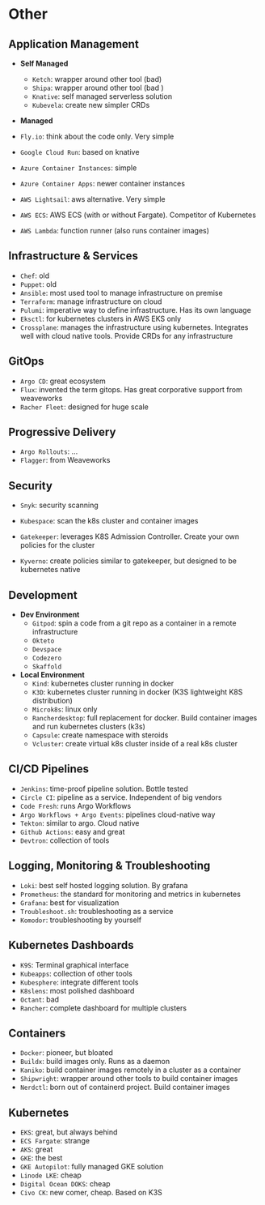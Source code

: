 # Other

## Application Management

- **Self Managed**

  - `Ketch`: wrapper around other tool (bad)
  - `Shipa`: wrapper around other tool (bad )
  - `Knative`: self managed serverless solution
  - `Kubevela`: create new simpler CRDs

- **Managed**

- `Fly.io`: think about the code only. Very simple
- `Google Cloud Run`: based on knative
- `Azure Container Instances`: simple
- `Azure Container Apps`: newer container instances
- `AWS Lightsail`: aws alternative. Very simple
- `AWS ECS`: AWS ECS (with or without Fargate). Competitor of Kubernetes
- `AWS Lambda`: function runner (also runs container images)

## Infrastructure & Services

- `Chef`: old
- `Puppet`: old
- `Ansible`: most used tool to manage infrastructure on premise
- `Terraform`: manage infrastructure on cloud
- `Pulumi`: imperative way to define infrastructure. Has its own language
- `Eksctl`: for kubernetes clusters in AWS EKS only
- `Crossplane`: manages the infrastructure using kubernetes. Integrates well with cloud native tools. Provide CRDs for any infrastructure

## GitOps

- `Argo CD`: great ecosystem
- `Flux`: invented the term gitops. Has great corporative support from weaveworks
- `Racher Fleet`: designed for huge scale

## Progressive Delivery

- `Argo Rollouts`: ...
- `Flagger`: from Weaveworks

## Security

- `Snyk`: security scanning
- `Kubespace`: scan the k8s cluster and container images

- `Gatekeeper`: leverages K8S Admission Controller. Create your own policies for the cluster
- `Kyverno`: create policies similar to gatekeeper, but designed to be kubernetes native

## Development

- **Dev Environment**
  - `Gitpod`: spin a code from a git repo as a container in a remote infrastructure
  - `Okteto`
  - `Devspace`
  - `Codezero`
  - `Skaffold`
- **Local Environment**
  - `Kind`: kubernetes cluster running in docker
  - `K3D`: kubernetes cluster running in docker (K3S lightweight K8S distribution)
  - `Microk8s`: linux only
  - `Rancherdesktop`: full replacement for docker. Build container images and run kubernetes clusters (k3s)
  - `Capsule`: create namespace with steroids
  - `Vcluster`: create virtual k8s cluster inside of a real k8s cluster

## CI/CD Pipelines

- `Jenkins`: time-proof pipeline solution. Bottle tested
- `Circle CI`: pipeline as a service. Independent of big vendors
- `Code Fresh`: runs Argo Workflows
- `Argo Workflows + Argo Events`: pipelines cloud-native way
- `Tekton`: similar to argo. Cloud native
- `Github Actions`: easy and great
- `Devtron`: collection of tools

## Logging, Monitoring & Troubleshooting

- `Loki`: best self hosted logging solution. By grafana
- `Prometheus`: the standard for monitoring and metrics in kubernetes
- `Grafana`: best for visualization
- `Troubleshoot.sh`: troubleshooting as a service
- `Komodor`: troubleshooting by yourself

## Kubernetes Dashboards

- `K9S`: Terminal graphical interface
- `Kubeapps`: collection of other tools
- `Kubesphere`: integrate different tools
- `K8slens`: most polished dashboard
- `Octant`: bad
- `Rancher`: complete dashboard for multiple clusters

## Containers

- `Docker`: pioneer, but bloated
- `Buildx`: build images only. Runs as a daemon
- `Kaniko`: build container images remotely in a cluster as a container
- `Shipwright`: wrapper around other tools to build container images
- `Nerdctl`: born out of containerd project. Build container images

## Kubernetes

- `EKS`: great, but always behind
- `ECS Fargate`: strange
- `AKS`: great
- `GKE`: the best
- `GKE Autopilot`: fully managed GKE solution
- `Linode LKE`: cheap
- `Digital Ocean DOKS`: cheap
- `Civo CK`: new comer, cheap. Based on K3S
